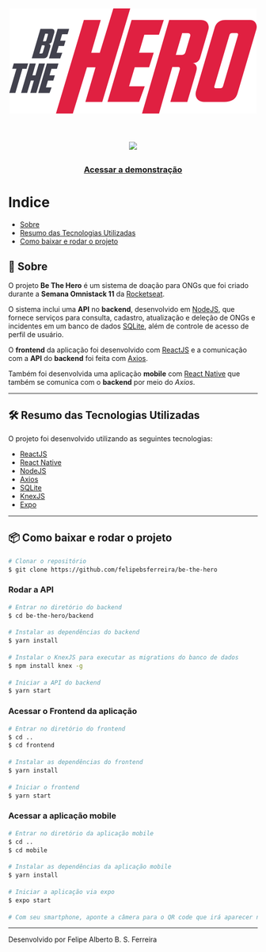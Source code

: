 <h1 align="center">
    <img src="frontend/src/assets/logo.svg">
</h1>

<h1 align="center">
    <img src="frontend/src/assets/Kapture_2020-06-04_at_21.22.50.gif">
</h1>

<h3 align="center">
    <a href="#">Acessar a demonstração</a>
</h3>

# Indice

- [Sobre](#-sobre)
- [Resumo das Tecnologias Utilizadas](#-resumo-das-tecnologias-utilizadas)
- [Como baixar e rodar o projeto](#-como-baixar-e-rodar-o-projeto)

## 📝 Sobre

O projeto **Be The Hero** é um sistema de doação para ONGs que foi criado durante a **Semana Omnistack 11** da [Rocketseat](https://rocketseat.com.br).

O sistema inclui uma **API** no **backend**, desenvolvido em [NodeJS](https://nodejs.org/), que fornece serviços para consulta, cadastro, atualização e deleção de ONGs e incidentes em um banco de dados [SQLite](https://www.sqlite.org/index.html), além de controle de acesso de perfil de usuário.

O **frontend** da aplicação foi desenvolvido com [ReactJS](https://reactjs.org) e a comunicação com a **API** do **backend** foi feita com [Axios](https://github.com/axios/axios).

Também foi desenvolvida uma aplicação **mobile** com [React Native](https://reactnative.dev) que também se comunica com o **backend** por meio do *Axios*.

---

## 🛠 Resumo das Tecnologias Utilizadas

O projeto foi desenvolvido utilizando as seguintes tecnologias:

- [ReactJS](https://reactjs.org)
- [React Native](https://reactnative.dev)
- [NodeJS](https://nodejs.org/)
- [Axios](https://github.com/axios/axios)
- [SQLite](https://www.sqlite.org/index.html)
- [KnexJS](http://knexjs.org)
- [Expo](https://expo.io)

---

## 📦 Como baixar e rodar o projeto

```bash
# Clonar o repositório
$ git clone https://github.com/felipebsferreira/be-the-hero
```

### Rodar a API

```bash
# Entrar no diretório do backend
$ cd be-the-hero/backend

# Instalar as dependências do backend
$ yarn install

# Instalar o KnexJS para executar as migrations do banco de dados
$ npm install knex -g

# Iniciar a API do backend
$ yarn start
```

### Acessar o Frontend da aplicação

```bash
# Entrar no diretório do frontend
$ cd ..
$ cd frontend

# Instalar as dependências do frontend
$ yarn install

# Iniciar o frontend
$ yarn start

```

### Acessar a aplicação mobile

```bash
# Entrar no diretório da aplicação mobile
$ cd ..
$ cd mobile

# Instalar as dependências da aplicação mobile
$ yarn install

# Iniciar a aplicação via expo
$ expo start

# Com seu smartphone, aponte a câmera para o QR code que irá aparecer no seu browser
```
---

Desenvolvido por Felipe Alberto B. S. Ferreira